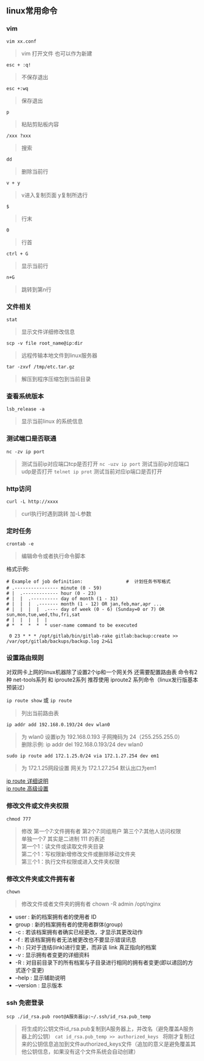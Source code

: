 ## linux常用命令  
### vim  
`vim xx.conf`              
>vim 打开文件  也可以作为新建

`esc + :q!`  
>不保存退出  

`esc +:wq` 
>保存退出  

`p`  
>粘贴剪贴板内容 

`/xxx ?xxx`  
>搜索  

`dd`  
>删除当前行  

`v + y`  
>v进入复制页面 y复制所选行  

`$`
>行末

`0`
>行首

`ctrl + G`
>显示当前行

`n+G`
>跳转到第n行    

### 文件相关
`stat`
>显示文件详细修改信息

`scp -v file root_name@ip:dir `
>远程传输本地文件到linux服务器

`tar -zxvf /tmp/etc.tar.gz`
>解压到程序压缩包到当前目录

### 查看系统版本
`lsb_release -a`
>显示当前linux 的系统信息

### 测试端口是否联通
`nc -zv ip port`
>测试当前ip对应端口tcp是否打开
`nc -uzv ip port`
>测试当前ip对应端口udp是否打开
`telnet ip prot`
>测试当前对应ip端口是否打开

### http访问
`curl -L http://xxxx`
>curl执行时遇到跳转 加-L参数

### 定时任务
`crontab -e`
>编辑命令或者执行命令脚本    

格式示例:   

    # Example of job definition: 　　　　　　　　　#  计划任务书写格式
    # .---------------- minute (0 - 59)   　　
    # |  .------------- hour (0 - 23)
    # |  |  .---------- day of month (1 - 31)
    # |  |  |  .------- month (1 - 12) OR jan,feb,mar,apr ...
    # |  |  |  |  .---- day of week (0 - 6) (Sunday=0 or 7) OR sun,mon,tue,wed,thu,fri,sat
    # |  |  |  |  |
    # *  *  *  *  * user-name command to be executed

` 0 23 * * * /opt/gitlab/bin/gitlab-rake gitlab:backup:create >> /var/opt/gitlab/backups/backup.log 2>&1`

### 设置路由规则 
对双网卡上网的linux机器除了设置2个ip和一个网关外 还需要配置路由表
命令有2种 net-tools系列 和 iproute2系列 推荐使用 iproute2 系列命令（linux发行版基本预装过）
 
`ip route show` 或 `ip route`
>列出当前路由表

`ip addr add 192.168.0.193/24 dev wlan0`
>为 wlan0 设置ip为 192.168.0.193 子网掩码为 24（255.255.255.0）   
>删除示例: ip addr del 192.168.0.193/24 dev wlan0 

`sudo ip route add 172.1.25.0/24 via 172.1.27.254 dev em1`
>为 172.1.25网段设置 网关为 172.1.27.254  默认出口为em1

[ip route 详细说明](http://www.mamicode.com/info-detail-1412618.html)   
[ip route 高级设置](https://www.cnblogs.com/taosim/articles/4444887.html)

### 修改文件或文件夹权限

`chmod 777`
>修改 第一个7:文件拥有者 第2个7:同组用户 第三个7:其他人访问权限   
>单独一个7 其实是二进制 111 的表述    
>第一个1：读文件或读取文件夹目录    
>第二个1：写权限新增修改文件或删除移动文件夹   
>第三个1：执行文件权限或进入文件夹权限

### 修改文件夹或文件拥有者
`chown`
>修改文件或者文件夹的拥有者
>chown -R admin /opt/nginx
 
+ user : 新的档案拥有者的使用者 ID
+ group : 新的档案拥有者的使用者群体(group)
+ -c : 若该档案拥有者确实已经更改，才显示其更改动作
+ -f : 若该档案拥有者无法被更改也不要显示错误讯息
+ -h : 只对于连结(link)进行变更，而非该 link 真正指向的档案
+ -v : 显示拥有者变更的详细资料
+ -R : 对目前目录下的所有档案与子目录进行相同的拥有者变更(即以递回的方式逐个变更)
+ –help : 显示辅助说明
+ –version : 显示版本

### ssh 免密登录

`scp ./id_rsa.pub root@A服务器ip:~/.ssh/id_rsa.pub_temp` 
>将生成的公钥文件id_rsa.pub复制到A服务器上，并改名（避免覆盖A服务器上的公钥） 
`cat id_rsa.pub_temp >> authorized_keys `
>将刚才复制过来的公钥信息追加到文件authorized_keys文件（追加的意义是避免覆盖其他公钥信息，如果没有这个文件系统会自动创建） 














